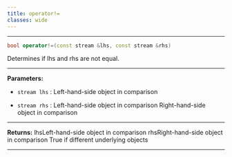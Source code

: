 ```yaml
---
title: operator!=
classes: wide
---
```



---

```cpp
bool operator!=(const stream &lhs, const stream &rhs)
```


Determines if lhs and rhs are not equal. 


---
**Parameters:**

 - `stream lhs`
: Left-hand-side object in comparison 

 - `stream rhs`
: Left-hand-side object in comparison Right-hand-side object in comparison 


---
**Returns:** lhsLeft-hand-side object in comparison rhsRight-hand-side object in comparison True if different underlying objects 

---
